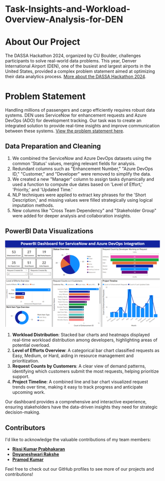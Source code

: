 # Task-Insights-and-Workload-Overview-Analysis-for-DEN

# About Our Project

The DASSA Hackathon 2024, organized by CU Boulder, challenges participants to solve real-world data problems. This year, Denver International Airport (DEN), one of the busiest and largest airports in the United States, provided a complex problem statement aimed at optimizing their data analytics process. [More about the DASSA Hackathon 2024](https://inquisitive-roast-b08.notion.site/DaSSA-Hackathon-2024-134e84f7d0ec80b38e9ecb637d5a4c96).

# Problem Statement
Handling millions of passengers and cargo efficiently requires robust data systems. DEN uses ServiceNow for enhancement requests and Azure DevOps (ADO) for development tracking. Our task was to create an integrated solution to provide real-time insights and improve communication between these systems. [View the problem statement here](https://inquisitive-roast-b08.notion.site/Challenge-1-134e84f7d0ec80e7bfeef0066ea5e643).

## Data Preparation and Cleaning
1. We combined the ServiceNow and Azure DevOps datasets using the common 'Status' values, merging relevant fields for analysis.
2. Redundant columns such as "Enhancement Number," "Azure DevOps ID," "Customer," and "Developer" were removed to simplify the data.
3. We created a new "Manager" column to assign tasks dynamically and used a function to compute due dates based on 'Level of Effort,' 'Priority,' and 'Updated Time.'
4. NLP techniques were applied to extract key phrases for the 'Short Description,' and missing values were filled strategically using logical imputation methods.
5. New columns like "Cross Team Dependency" and "Stakeholder Group" were added for deeper analysis and collaboration insights.

## PowerBI Data Visualizations

![PowerBI Dashboard for ServiceNow and Azure DevOps Integration](https://github.com/HarishNandhan/Task-Insights-and-Workload-Overview-Analysis-for-DEN/blob/main/Solution%20screenshots/Screenshot%202024-11-17%20214951.png)

1. **Workload Distribution**: Stacked bar charts and heatmaps displayed real-time workload distribution among developers, highlighting areas of potential overload.
2. **Level of Efforts Overview**: A categorical bar chart classified requests as Easy, Medium, or Hard, aiding in resource management and prioritization.
3. **Request Counts by Customers**: A clear view of demand patterns, identifying which customers submit the most requests, helping prioritize support.
4. **Project Timeline**: A combined line and bar chart visualized request trends over time, making it easy to track progress and anticipate upcoming work.

Our dashboard provides a comprehensive and interactive experience, ensuring stakeholders have the data-driven insights they need for strategic decision-making.

## Contributors

I'd like to acknowledge the valuable contributions of my team members:

- **[Rissi Kumar Prabhakaran](https://github.com/RISSIKUMARP/RISSIKUMARP)**
- **[Dnyaneshwari Rakshe](https://github.com/dnyaneshwari2502)**
- **[Pramod Kumar](https://github.com/pramodkumar26)**


Feel free to check out our GitHub profiles to see more of our projects and contributions!

